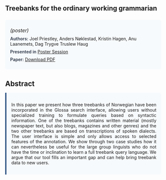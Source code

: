 
<style>    
    h2 {
        margin-top: 0;
        margin-bottom: 1.5rem;
        line-height: 1.3;
    }
    
    h3 {
        margin-top: 2rem;
        margin-bottom: 1rem;
        font-size: 1.4rem;
        font-weight:bold;
    }
    
    .metadata {
        background-color: #f7fafc;
        padding: 1rem;
        border-radius: 6px;
        margin-bottom: 2rem;
    }
    
    .metadata p {
        margin: 0.5rem 0;
    }
    
    .abstract {
        text-align: justify;
        padding: 1rem;
        background-color: #f7fafc;
        border-left: 4px solid #2c5282;
        border-radius: 0 6px 6px 0;
    }
    
    strong {
        color: #2d3748;
        font-weight: 600;
    }
</style>
<main role="main">
<h2>Treebanks for the ordinary working grammarian</h2>

<section class="metadata">
<p style='font-size:1rem'><i>(poster)</i></p>
<p><strong>Authors:</strong> Joel Priestley, Anders Nøklestad, Kristin Hagen, Anu Laanemets, Dag Trygve Truslew Haug</p>
<p><strong>Presented in</strong> <a href='/programme/#postersession'>Poster Session</a></p>
<p><strong>Paper:</strong> <a href="https://ceur-ws.org/Vol-3558/paper32.pdf">Download PDF</a></p>
</section>

<section>
<h3>Abstract</h3>
<div class="abstract">
<p>In this paper we present how three treebanks of Norwegian have been incorporated in the Glossa search interface, allowing users without specialized training to formulate queries based on syntactic information. One of the treebanks contains  written material (mostly newspaper text, but also blogs, magazines and other genres) and the two other treebanks are based on transcriptions of spoken dialects. The user interface is simple and only allows access to selected features of the annotation. We show through two case studies how it can nevertheless be useful for the large group linguists who do not have the time or inclination to learn a full treebank query language. We argue that our tool fills an important gap and can help bring treebank data to new users.</p>
</div>
</section>
</main>